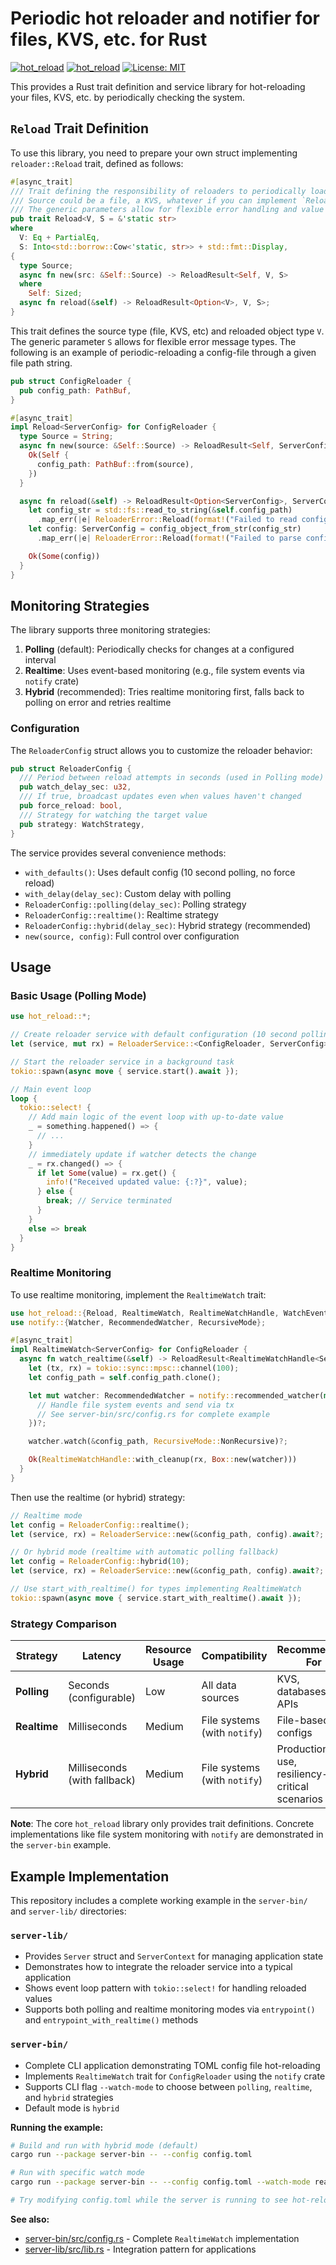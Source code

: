 # Periodic hot reloader and notifier for files, KVS, etc. for Rust

[![hot_reload](https://img.shields.io/crates/v/hot_reload.svg)](https://crates.io/crates/hot_reload) [![hot_reload](https://docs.rs/hot_reload/badge.svg)](https://docs.rs/hot_reload) [![License: MIT](https://img.shields.io/badge/License-MIT-yellow.svg)](https://opensource.org/licenses/MIT)

This provides a Rust trait definition and service library for hot-reloading your files, KVS, etc. by periodically checking the system.

## `Reload` Trait Definition

To use this library, you need to prepare your own struct implementing `reloader::Reload` trait, defined as follows:

```rust
#[async_trait]
/// Trait defining the responsibility of reloaders to periodically load the target value `V` from `Source`.
/// Source could be a file, a KVS, whatever if you can implement `Reload<V, S>` with `Reload<V, S>::Source`.
/// The generic parameters allow for flexible error handling and value types.
pub trait Reload<V, S = &'static str>
where
  V: Eq + PartialEq,
  S: Into<std::borrow::Cow<'static, str>> + std::fmt::Display,
{
  type Source;
  async fn new(src: &Self::Source) -> ReloadResult<Self, V, S>
  where
    Self: Sized;
  async fn reload(&self) -> ReloadResult<Option<V>, V, S>;
}
```

This trait defines the source type (file, KVS, etc) and reloaded object type `V`. The generic parameter `S` allows for flexible error message types. The following is an example of periodic-reloading a config-file through a given file path string.

```rust
pub struct ConfigReloader {
  pub config_path: PathBuf,
}

#[async_trait]
impl Reload<ServerConfig> for ConfigReloader {
  type Source = String;
  async fn new(source: &Self::Source) -> ReloadResult<Self, ServerConfig> {
    Ok(Self {
      config_path: PathBuf::from(source),
    })
  }

  async fn reload(&self) -> ReloadResult<Option<ServerConfig>, ServerConfig> {
    let config_str = std::fs::read_to_string(&self.config_path)
      .map_err(|e| ReloaderError::Reload(format!("Failed to read config file: {}", e)))?;
    let config: ServerConfig = config_object_from_str(config_str)
      .map_err(|e| ReloaderError::Reload(format!("Failed to parse config: {}", e)))?;

    Ok(Some(config))
  }
}
```

## Monitoring Strategies

The library supports three monitoring strategies:

1. **Polling** (default): Periodically checks for changes at a configured interval
2. **Realtime**: Uses event-based monitoring (e.g., file system events via `notify` crate)
3. **Hybrid** (recommended): Tries realtime monitoring first, falls back to polling on error and retries realtime

### Configuration

The `ReloaderConfig` struct allows you to customize the reloader behavior:

```rust
pub struct ReloaderConfig {
  /// Period between reload attempts in seconds (used in Polling mode)
  pub watch_delay_sec: u32,
  /// If true, broadcast updates even when values haven't changed
  pub force_reload: bool,
  /// Strategy for watching the target value
  pub strategy: WatchStrategy,
}
```

The service provides several convenience methods:

- `with_defaults()`: Uses default config (10 second polling, no force reload)
- `with_delay(delay_sec)`: Custom delay with polling
- `ReloaderConfig::polling(delay_sec)`: Polling strategy
- `ReloaderConfig::realtime()`: Realtime strategy
- `ReloaderConfig::hybrid(delay_sec)`: Hybrid strategy (recommended)
- `new(source, config)`: Full control over configuration

## Usage

### Basic Usage (Polling Mode)

```rust
use hot_reload::*;

// Create reloader service with default configuration (10 second polling)
let (service, mut rx) = ReloaderService::<ConfigReloader, ServerConfig>::with_defaults(&config_path).await.unwrap();

// Start the reloader service in a background task
tokio::spawn(async move { service.start().await });

// Main event loop
loop {
  tokio::select! {
    // Add main logic of the event loop with up-to-date value
    _ = something.happened() => {
      // ...
    }
    // immediately update if watcher detects the change
    _ = rx.changed() => {
      if let Some(value) = rx.get() {
        info!("Received updated value: {:?}", value);
      } else {
        break; // Service terminated
      }
    }
    else => break
  }
}
```

### Realtime Monitoring

To use realtime monitoring, implement the `RealtimeWatch` trait:

```rust
use hot_reload::{Reload, RealtimeWatch, RealtimeWatchHandle, WatchEvent};
use notify::{Watcher, RecommendedWatcher, RecursiveMode};

#[async_trait]
impl RealtimeWatch<ServerConfig> for ConfigReloader {
  async fn watch_realtime(&self) -> ReloadResult<RealtimeWatchHandle<ServerConfig>, ServerConfig> {
    let (tx, rx) = tokio::sync::mpsc::channel(100);
    let config_path = self.config_path.clone();

    let mut watcher: RecommendedWatcher = notify::recommended_watcher(move |res: notify::Result<Event>| {
      // Handle file system events and send via tx
      // See server-bin/src/config.rs for complete example
    })?;

    watcher.watch(&config_path, RecursiveMode::NonRecursive)?;

    Ok(RealtimeWatchHandle::with_cleanup(rx, Box::new(watcher)))
  }
}
```

Then use the realtime (or hybrid) strategy:

```rust
// Realtime mode
let config = ReloaderConfig::realtime();
let (service, rx) = ReloaderService::new(&config_path, config).await?;

// Or hybrid mode (realtime with automatic polling fallback)
let config = ReloaderConfig::hybrid(10);
let (service, rx) = ReloaderService::new(&config_path, config).await?;

// Use start_with_realtime() for types implementing RealtimeWatch
tokio::spawn(async move { service.start_with_realtime().await });
```

### Strategy Comparison

| Strategy | Latency | Resource Usage | Compatibility | Recommended For |
|----------|---------|----------------|---------------|-----------------|
| **Polling** | Seconds (configurable) | Low | All data sources | KVS, databases, APIs |
| **Realtime** | Milliseconds | Medium | File systems (with `notify`) | File-based configs |
| **Hybrid** | Milliseconds (with fallback) | Medium | File systems (with `notify`) | Production use, resiliency-critical scenarios |

**Note**: The core `hot_reload` library only provides trait definitions. Concrete implementations like file system monitoring with `notify` are demonstrated in the `server-bin` example.

## Example Implementation

This repository includes a complete working example in the `server-bin/` and `server-lib/` directories:

### `server-lib/`

- Provides `Server` struct and `ServerContext` for managing application state
- Demonstrates how to integrate the reloader service into a typical application
- Shows event loop pattern with `tokio::select!` for handling reloaded values
- Supports both polling and realtime monitoring modes via `entrypoint()` and `entrypoint_with_realtime()` methods

### `server-bin/`

- Complete CLI application demonstrating TOML config file hot-reloading
- Implements `RealtimeWatch` trait for `ConfigReloader` using the `notify` crate
- Supports CLI flag `--watch-mode` to choose between `polling`, `realtime`, and `hybrid` strategies
- Default mode is `hybrid`

**Running the example:**

```bash
# Build and run with hybrid mode (default)
cargo run --package server-bin -- --config config.toml

# Run with specific watch mode
cargo run --package server-bin -- --config config.toml --watch-mode realtime|polling|hybrid

# Try modifying config.toml while the server is running to see hot-reloading in action
```

**See also:**

- [server-bin/src/config.rs](server-bin/src/config.rs) - Complete `RealtimeWatch` implementation
- [server-lib/src/lib.rs](server-lib/src/lib.rs) - Integration pattern for applications
